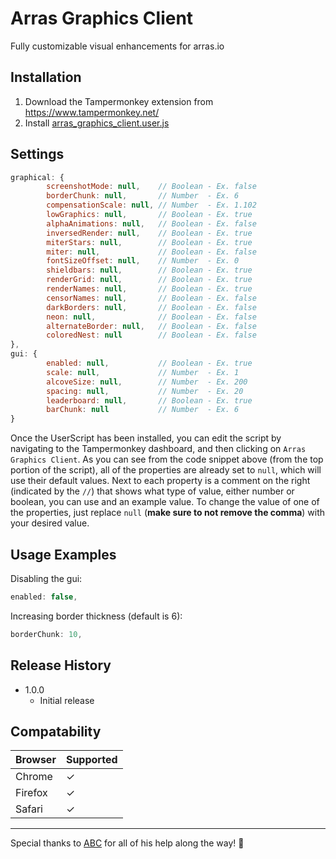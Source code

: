 # Arras Graphics Client
Fully customizable visual enhancements for arras.io

## Installation
1. Download the Tampermonkey extension from https://www.tampermonkey.net/
2. Install [arras_graphics_client.user.js](https://github.com/Ray-Adams/Arras-Graphics-Client/raw/main/arras_graphics_client.user.js)

## Settings
```js
graphical: {
        screenshotMode: null,    // Boolean - Ex. false
        borderChunk: null,       // Number  - Ex. 6
        compensationScale: null, // Number  - Ex. 1.102
        lowGraphics: null,       // Boolean - Ex. true
        alphaAnimations: null,   // Boolean - Ex. false
        inversedRender: null,    // Boolean - Ex. true
        miterStars: null,        // Boolean - Ex. true
        miter: null,             // Boolean - Ex. false
        fontSizeOffset: null,    // Number  - Ex. 0
        shieldbars: null,        // Boolean - Ex. true
        renderGrid: null,        // Boolean - Ex. true
        renderNames: null,       // Boolean - Ex. true
        censorNames: null,       // Boolean - Ex. false
        darkBorders: null,       // Boolean - Ex. false
        neon: null,              // Boolean - Ex. false
        alternateBorder: null,   // Boolean - Ex. false
        coloredNest: null        // Boolean - Ex. false
},
gui: {
        enabled: null,           // Boolean - Ex. true
        scale: null,             // Number  - Ex. 1
        alcoveSize: null,        // Number  - Ex. 200
        spacing: null,           // Number  - Ex. 20
        leaderboard: null,       // Boolean - Ex. true
        barChunk: null           // Number  - Ex. 6
}
```
Once the UserScript has been installed, you can edit the script by navigating to the Tampermonkey dashboard, and then clicking on `Arras Graphics Client`. As you can see from the code snippet above (from the top portion of the script), all of the properties are already set to `null`, which will use their default values. Next to each property is a comment on the right (indicated by the `//`) that shows what type of value, either number or boolean, you can use and an example value. To change the value of one of the properties, just replace `null` (**make sure to not remove the comma**) with your desired value.

## Usage Examples
Disabling the gui:
```js
enabled: false,
```

Increasing border thickness (default is 6):
```js
borderChunk: 10,
```

## Release History
* 1.0.0
  * Initial release

## Compatability
Browser | Supported
--------|------------
Chrome  |     ✓
Firefox |     ✓
Safari  |     ✓

---

Special thanks to [ABC](https://greasyfork.org/en/users/684129-dev-abc) for all of his help along the way! 🎉
